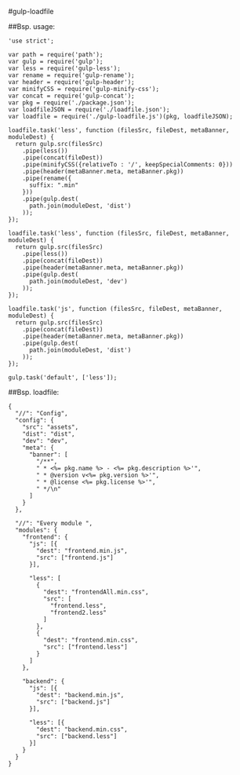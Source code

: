 #gulp-loadfile


##Bsp. usage:

    'use strict';

    var path = require('path');
    var gulp = require('gulp');
    var less = require('gulp-less');
    var rename = require('gulp-rename');
    var header = require('gulp-header');
    var minifyCSS = require('gulp-minify-css');
    var concat = require('gulp-concat');
    var pkg = require('./package.json');
    var loadfileJSON = require('./loadfile.json');
    var loadfile = require('./gulp-loadfile.js')(pkg, loadfileJSON);

    loadfile.task('less', function (filesSrc, fileDest, metaBanner, moduleDest) {
      return gulp.src(filesSrc)
        .pipe(less())
        .pipe(concat(fileDest))
        .pipe(minifyCSS({relativeTo : '/', keepSpecialComments: 0}))
        .pipe(header(metaBanner.meta, metaBanner.pkg))
        .pipe(rename({
          suffix: ".min"
        }))
        .pipe(gulp.dest(
          path.join(moduleDest, 'dist')
        ));
    });

    loadfile.task('less', function (filesSrc, fileDest, metaBanner, moduleDest) {
      return gulp.src(filesSrc)
        .pipe(less())
        .pipe(concat(fileDest))
        .pipe(header(metaBanner.meta, metaBanner.pkg))
        .pipe(gulp.dest(
          path.join(moduleDest, 'dev')
        ));
    });

    loadfile.task('js', function (filesSrc, fileDest, metaBanner, moduleDest) {
      return gulp.src(filesSrc)
        .pipe(concat(fileDest))
        .pipe(header(metaBanner.meta, metaBanner.pkg))
        .pipe(gulp.dest(
          path.join(moduleDest, 'dist')
        ));
    });

    gulp.task('default', ['less']);

##Bsp. loadfile:

    {
      "//": "Config",
      "config": {
        "src": "assets",
        "dist": "dist",
        "dev": "dev",
        "meta": {
          "banner": [
            "/**",
            " * <%= pkg.name %> - <%= pkg.description %>'",
            " * @version v<%= pkg.version %>'",
            " * @license <%= pkg.license %>'",
            " */\n"
          ]
        }
      },

      "//": "Every module ",
      "modules": {
        "frontend": {
          "js": [{
            "dest": "frontend.min.js",
            "src": ["frontend.js"]
          }],

          "less": [
            {
              "dest": "frontendAll.min.css",
              "src": [
                "frontend.less",
                "frontend2.less"
              ]
            },
            {
              "dest": "frontend.min.css",
              "src": ["frontend.less"]
            }
          ]
        },

        "backend": {
          "js": [{
            "dest": "backend.min.js",
            "src": ["backend.js"]
          }],

          "less": [{
            "dest": "backend.min.css",
            "src": ["backend.less"]
          }]
        }
      }
    }
